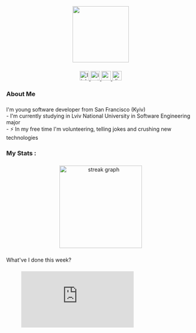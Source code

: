 <div align="center">
  <img height="150" src="https://camo.githubusercontent.com/62da68eb62b1e5f175f7d1f0191dd89a653d7908feb22d37d4a0ab07365d6791/68747470733a2f2f6d656469612e67697068792e636f6d2f6d656469612f4d3967624264396e6244724f5475314d71782f67697068792e676966"  />
</div>

###

<div align="center">
  <a href="https://www.linkedin.com/in/marynashyta/" target="_blank">
    <img src="https://img.shields.io/static/v1?message=LinkedIn&logo=linkedin&label=&color=0077B5&logoColor=white&labelColor=&style=for-the-badge" height="25" alt="linkedin logo"  />
  </a>
  <a href="https://www.instagram.com/marynkashyta/" target="_blank">
    <img src="https://img.shields.io/static/v1?message=Instagram&logo=instagram&label=&color=E4405F&logoColor=white&labelColor=&style=for-the-badge" height="25" alt="instagram logo"  />
  </a>
  <a href="maryna.shyta@gmail.com" target="_blank">
    <img src="https://img.shields.io/static/v1?message=Gmail&logo=gmail&label=&color=D14836&logoColor=white&labelColor=&style=for-the-badge" height="25" alt="gmail logo"  />
  </a>
  <a href="girlandred" target="_blank">
    <img src="https://img.shields.io/static/v1?message=Discord&logo=discord&label=&color=7289DA&logoColor=white&labelColor=&style=for-the-badge" height="25" alt="discord logo"  />
  </a>
</div>

###

<h3 align="left">About Me</h3>

###

<p align="left">I'm young software developer from San Francisco (Kyiv)<br>- I'm currently studying in Lviv National University in Software Engineering major<br>- ⚡ In my free time I'm volunteering, telling jokes and crushing new technologies</p>


###

<h3 align="left">   My Stats :</h3>

###

<div align="center">
  <img src="https://streak-stats.demolab.com?user=girlandred&locale=en&mode=daily&theme=dark&hide_border=false&border_radius=5&order=3" height="220" alt="streak graph"  />
</div>


###
What've I done this week?
###
<figure><embed src="https://wakatime.com/share/@018ca127-83ba-4a2c-b3f9-42b671ff7122/f65baecb-8d74-447d-a88d-342eab0c3ade.svg"></embed></figure>
